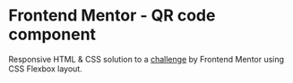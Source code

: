 # Frontend Mentor - QR code component

Responsive HTML & CSS solution to a [challenge](https://www.frontendmentor.io/challenges/qr-code-component-iux_sIO_H) by Frontend Mentor using CSS Flexbox layout.